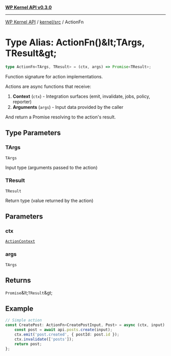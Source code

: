 [**WP Kernel API v0.3.0**](../../../README.md)

---

[WP Kernel API](../../../README.md) / [kernel/src](../README.md) / ActionFn

# Type Alias: ActionFn()\&lt;TArgs, TResult\&gt;

```ts
type ActionFn<TArgs, TResult> = (ctx, args) => Promise<TResult>;
```

Function signature for action implementations.

Actions are async functions that receive:

1. **Context** (`ctx`) - Integration surfaces (emit, invalidate, jobs, policy, reporter)
2. **Arguments** (`args`) - Input data provided by the caller

And return a Promise resolving to the action's result.

## Type Parameters

### TArgs

`TArgs`

Input type (arguments passed to the action)

### TResult

`TResult`

Return type (value returned by the action)

## Parameters

### ctx

[`ActionContext`](ActionContext.md)

### args

`TArgs`

## Returns

`Promise`\&lt;`TResult`\&gt;

## Example

```typescript
// Simple action
const CreatePost: ActionFn<CreatePostInput, Post> = async (ctx, input) => {
	const post = await api.posts.create(input);
	ctx.emit('post.created', { postId: post.id });
	ctx.invalidate(['posts']);
	return post;
};
```
